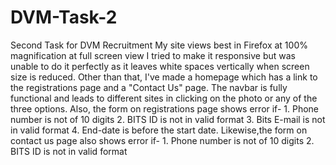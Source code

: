 # DVM-Task-2
Second Task for DVM Recruitment
My site views best in Firefox at 100% magnification at full screen view
I tried to make it responsive but was unable to do it perfectly as it leaves white spaces vertically when screen size is reduced.
Other than that, I've made a homepage which has a link to the registrations page and a "Contact Us" page. The navbar is fully functional and leads to different sites in clicking on the photo or any of the three options.
Also, the form on registrations page shows error if-  1. Phone number is not of 10 digits   2. BITS ID is not in valid format    3. Bits E-mail is not in valid format   4. End-date is before the start date.
Likewise,the form on contact us page also shows error if-   1. Phone number is not of 10 digits   2. BITS ID is not in valid format
